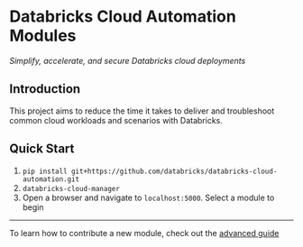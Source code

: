 # Databricks Cloud Automation Modules
<i>Simplify, accelerate, and secure Databricks cloud deployments</i>

## Introduction

This project aims to reduce the time it takes to deliver and troubleshoot common cloud workloads and scenarios with Databricks. 

## Quick Start

1. `pip install git+https://github.com/databricks/databricks-cloud-automation.git`
2. `databricks-cloud-manager`
3. Open a browser and navigate to `localhost:5000`. Select a module to begin

---

To learn how to contribute a new module, check out the [advanced guide](https://github.com/databricks/databricks-cloud-automation/tree/master/docs/advanced-guide.md)
